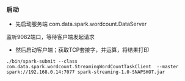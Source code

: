 
### 启动

* 先启动服务端  com.data.spark.wordcount.DataServer

监听9082端口，等待客户端发起请求


* 然后启动客户端；获取TCP套接字，并运算，将结果打印

```
./bin/spark-submit --class com.data.spark.wordcount.StreamingWordCountTaskClient  --master spark://192.168.0.14:7077 spark-streaming-1.0-SNAPSHOT.jar
```





